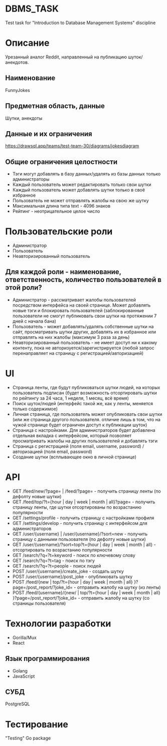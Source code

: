 # DBMS_TASK
Test task for "Introduction to Database Management Systems" discipline

# Описание
Урезанный аналог Reddit, направленный на публикацию шуток/анекдотов.

## Наименование
FunnyJokes

## Предметная область, данные
Шутки, анекдоты

## Данные и их ограничения
https://drawsql.app/teams/test-team-30/diagrams/jokesdiagram

## Общие ограничения целостности
- Тэги могут добавлять в базу данных/удалять из базы данных только администраторы
- Каждый пользователь может редактировать только свои шутки
- Каждый пользователь может добавлять шутки только в своё избранное
- Пользователь не может отправлять жалобы на свою же шутку
- Максимальная длина типа text - 4096 знаков
- Рейтинг - неотрицательное целое число

# Пользовательские роли
- Администратор
- Пользователь
- Неавторизированный пользователь

## Для каждой роли - наименование, ответственность, количество пользователей в этой роли?
- Администратор - рассматривает жалобы пользователей посредством интерфейса на своей странице. Может добавлять новые тэги и блокировать пользователей (заблокированные пользователи не смогут публиковать свои шутки на протяжении 7 дней с начала бана)
- Пользователь - может добавлять/удалять собственные шутки на сайт, просматривать шутки других, добавлять их в избранное или отправлять на них жалобы (максимум 3 раза за день)
- Неавторизированный пользователь - не имеет доступ ни к какому контенту, пока не авторизуется/зарегистрируется (любой запрос перенаправляет на страницу с регистрацией/авторизацией)

# UI 
- Страница ленты, где будут публиковаться шутки людей, на которых пользователь подписан (будет возможность отсортировать шутки по рейтингу за 24 часа, 1 неделя, 1 месяц, всё время)
- Поиск шуток/людей (интерфейс такой же, как у ленты, меняется только содержимое)
- Личная страница, где пользователь может опубликовать свои шутки (или же страница другого пользователя. отличие лишь в том, что на чужой странице будет ограничен доступ к публикации шуток)
- Страница с настройками. Для администраторов будет добавлена отдельная вкладка с интерфейсом, который позволяет просматривать жалобы на других пользователей и добавлять тэги
- Страница с регистрацией (поля email, username, password) / авторизацией (поля email, password)
- Создание шутки (всплывающее окно в личной странице)

# API
- GET /feed/new/?page=<int> | /feed/?page=<int> - получить страницу ленты (по дефолту новые шутки)
- GET /feed/top/?t={hour | day | week | month | all}?page=<int> - получить страницу ленты, где шутки отсортированы по возрастанию популярности
- GET /settings/profile - получить страницу с настройками профиля
- GET /settings/develop - получить страницу с интерфейсом для администраторов
- GET /user/{username} | /user/{username}/?sort=new - получить страницу с данными пользователя (по дефолту новые шутки)
- GET /user/{username}/?sort=top?t={hour | day | week | month | all} - отсортировать по возрастанию популярности
- GET /search/?q=<string>?t=keyword - поиск по ключевому слову
- GET /search/?q=<string>?t=tag - поиск по тэгу
- GET /search/?q=<string>?t=people - поиск людей
- POST /user/{username}/create_joke - создать шутку
- POST /user/{username}/post_joke - опубликовать шутку
- POST /feed/{new | top/?t={hour | day | week | month | all} }?page=<int>/post_report/?joke_id=<int> - отправить жалобу на шутку (из ленты)
- POST /feed/{username}/{new/ | top/?t={hour | day | week | month | all} }?page=<int>/post_report/?joke_id=<int> - отправить жалобу на шутку (со страницы пользователя)
# Технологии разработки
- Gorilla/Mux
- React
## Язык программирования
- Golang
- JavaScript

## СУБД
PostgreSQL

# Тестирование
"Testing" Go package 

